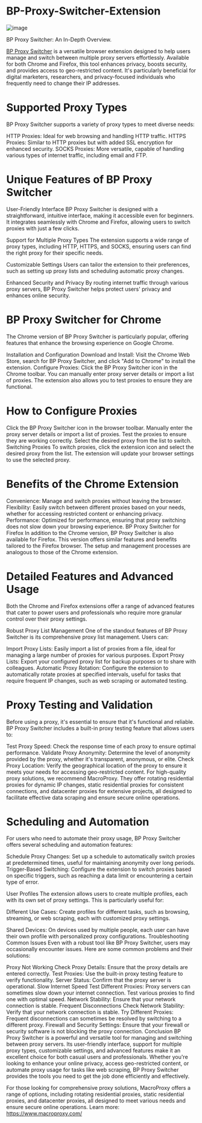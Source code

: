 # BP-Proxy-Switcher-Extension
![image](https://github.com/user-attachments/assets/a95442b2-3257-41e7-918e-296000bc973e)

BP Proxy Switcher: An In-Depth Overview.

[BP Proxy Switcher](https://www.macroproxy.com/blog/bp-proxy-switcher-extension-usage-guide) is a versatile browser extension designed to help users manage and switch between multiple proxy servers effortlessly. Available for both Chrome and Firefox, this tool enhances privacy, boosts security, and provides access to geo-restricted content. It's particularly beneficial for digital marketers, researchers, and privacy-focused individuals who frequently need to change their IP addresses.

# Supported Proxy Types
BP Proxy Switcher supports a variety of proxy types to meet diverse needs:

HTTP Proxies: Ideal for web browsing and handling HTTP traffic.
HTTPS Proxies: Similar to HTTP proxies but with added SSL encryption for enhanced security.
SOCKS Proxies: More versatile, capable of handling various types of internet traffic, including email and FTP.

# Unique Features of BP Proxy Switcher
User-Friendly Interface
BP Proxy Switcher is designed with a straightforward, intuitive interface, making it accessible even for beginners. It integrates seamlessly with Chrome and Firefox, allowing users to switch proxies with just a few clicks.

Support for Multiple Proxy Types
The extension supports a wide range of proxy types, including HTTP, HTTPS, and SOCKS, ensuring users can find the right proxy for their specific needs.

Customizable Settings
Users can tailor the extension to their preferences, such as setting up proxy lists and scheduling automatic proxy changes.

Enhanced Security and Privacy
By routing internet traffic through various proxy servers, BP Proxy Switcher helps protect users' privacy and enhances online security.

# BP Proxy Switcher for Chrome
The Chrome version of BP Proxy Switcher is particularly popular, offering features that enhance the browsing experience on Google Chrome.

Installation and Configuration
Download and Install: Visit the Chrome Web Store, search for BP Proxy Switcher, and click "Add to Chrome" to install the extension.
Configure Proxies: Click the BP Proxy Switcher icon in the Chrome toolbar. You can manually enter proxy server details or import a list of proxies. The extension also allows you to test proxies to ensure they are functional.

# How to Configure Proxies
Click the BP Proxy Switcher icon in the browser toolbar.
Manually enter the proxy server details or import a list of proxies.
Test the proxies to ensure they are working correctly.
Select the desired proxy from the list to switch.
Switching Proxies
To switch proxies, click the extension icon and select the desired proxy from the list. The extension will update your browser settings to use the selected proxy.

# Benefits of the Chrome Extension
Convenience: Manage and switch proxies without leaving the browser.
Flexibility: Easily switch between different proxies based on your needs, whether for accessing restricted content or enhancing privacy.
Performance: Optimized for performance, ensuring that proxy switching does not slow down your browsing experience.
BP Proxy Switcher for Firefox
In addition to the Chrome version, BP Proxy Switcher is also available for Firefox. This version offers similar features and benefits tailored to the Firefox browser. The setup and management processes are analogous to those of the Chrome extension.

# Detailed Features and Advanced Usage
Both the Chrome and Firefox extensions offer a range of advanced features that cater to power users and professionals who require more granular control over their proxy settings.

Robust Proxy List Management
One of the standout features of BP Proxy Switcher is its comprehensive proxy list management. Users can:

Import Proxy Lists: Easily import a list of proxies from a file, ideal for managing a large number of proxies for various purposes.
Export Proxy Lists: Export your configured proxy list for backup purposes or to share with colleagues.
Automatic Proxy Rotation: Configure the extension to automatically rotate proxies at specified intervals, useful for tasks that require frequent IP changes, such as web scraping or automated testing.

# Proxy Testing and Validation
Before using a proxy, it's essential to ensure that it's functional and reliable. BP Proxy Switcher includes a built-in proxy testing feature that allows users to:

Test Proxy Speed: Check the response time of each proxy to ensure optimal performance.
Validate Proxy Anonymity: Determine the level of anonymity provided by the proxy, whether it's transparent, anonymous, or elite.
Check Proxy Location: Verify the geographical location of the proxy to ensure it meets your needs for accessing geo-restricted content.
For high-quality proxy solutions, we recommend MacroProxy. They offer rotating residential proxies for dynamic IP changes, static residential proxies for consistent connections, and datacenter proxies for extensive projects, all designed to facilitate effective data scraping and ensure secure online operations.

# Scheduling and Automation
For users who need to automate their proxy usage, BP Proxy Switcher offers several scheduling and automation features:

Schedule Proxy Changes: Set up a schedule to automatically switch proxies at predetermined times, useful for maintaining anonymity over long periods.
Trigger-Based Switching: Configure the extension to switch proxies based on specific triggers, such as reaching a data limit or encountering a certain type of error.

User Profiles
The extension allows users to create multiple profiles, each with its own set of proxy settings. This is particularly useful for:

Different Use Cases: Create profiles for different tasks, such as browsing, streaming, or web scraping, each with customized proxy settings.

Shared Devices: On devices used by multiple people, each user can have their own profile with personalized proxy configurations.
Troubleshooting Common Issues
Even with a robust tool like BP Proxy Switcher, users may occasionally encounter issues. Here are some common problems and their solutions:

Proxy Not Working
Check Proxy Details: Ensure that the proxy details are entered correctly.
Test Proxies: Use the built-in proxy testing feature to verify functionality.
Server Status: Confirm that the proxy server is operational.
Slow Internet Speed
Test Different Proxies: Proxy servers can sometimes slow down your internet connection. Test various proxies to find one with optimal speed.
Network Stability: Ensure that your network connection is stable.
Frequent Disconnections
Check Network Stability: Verify that your network connection is stable.
Try Different Proxies: Frequent disconnections can sometimes be resolved by switching to a different proxy.
Firewall and Security Settings: Ensure that your firewall or security software is not blocking the proxy connection.
Conclusion
BP Proxy Switcher is a powerful and versatile tool for managing and switching between proxy servers. Its user-friendly interface, support for multiple proxy types, customizable settings, and advanced features make it an excellent choice for both casual users and professionals. Whether you're looking to enhance your online privacy, access geo-restricted content, or automate proxy usage for tasks like web scraping, BP Proxy Switcher provides the tools you need to get the job done efficiently and effectively.

For those looking for comprehensive proxy solutions, MacroProxy offers a range of options, including rotating residential proxies, static residential proxies, and datacenter proxies, all designed to meet various needs and ensure secure online operations.
Learn more: https://www.macroproxy.com/
